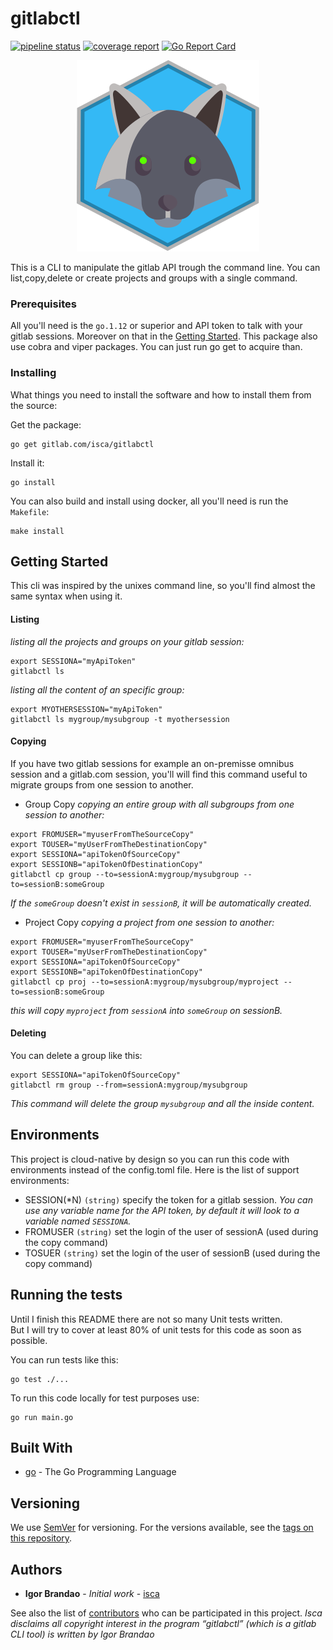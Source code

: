 # gitlabctl
[![pipeline status](https://gitlab.com/isca/gitlabctl/badges/master/pipeline.svg)](https://gitlab.com/isca/gitlabctl/commits/master)
[![coverage report](https://gitlab.com/isca/gitlabctl/badges/master/coverage.svg)](https://gitlab.com/isca/gitlabctl/commits/master)
[![Go Report Card](https://goreportcard.com/badge/gitlab.com/isca/gitlabctl)](https://goreportcard.com/report/gitlab.com/isca/gitlabctl)

<p align=center>
<img src="img/gitlabctl.svg"/>
</p>

This is a CLI to manipulate the gitlab API trough the command line. You can list,copy,delete or create projects and groups with a single command.

### Prerequisites

All you'll need is the `go.1.12` or superior and API token to talk with your gitlab sessions. Moreover on that in the [Getting Started](https://gitlab.com/isca/gitlabctl#getting-started).
This package also use cobra and viper packages. You can just run go get to acquire than.

### Installing

What things you need to install the software and how to install them from the source:

Get the package:

```
go get gitlab.com/isca/gitlabctl
```

Install it:

```
go install
```

You can also build and install using docker, all you'll need is run the `Makefile`:

```
make install
```

## Getting Started

This cli was inspired by the unixes command line, so you'll find almost the same syntax when using it.

#### Listing

_listing all the projects and groups on your gitlab session:_
```
export SESSIONA="myApiToken"
gitlabctl ls 
```

_listing all the content of an specific group:_
```
export MYOTHERSESSION="myApiToken"
gitlabctl ls mygroup/mysubgroup -t myothersession
```

#### Copying 
If you have two gitlab sessions for example an on-premisse omnibus session and a gitlab.com session, you'll
will find this command useful to migrate groups from one session to another.


 * Group Copy
_copying an entire group with all subgroups from one session to another:_
```
export FROMUSER="myuserFromTheSourceCopy"
export TOUSER="myUserFromTheDestinationCopy"
export SESSIONA="apiTokenOfSourceCopy"
export SESSIONB="apiTokenOfDestinationCopy"
gitlabctl cp group --to=sessionA:mygroup/mysubgroup --to=sessionB:someGroup
```
_If the `someGroup` doesn't exist in `sessionB`, it will be automatically created._

 * Project Copy
_copying a project from one session to another:_
```
export FROMUSER="myuserFromTheSourceCopy"
export TOUSER="myUserFromTheDestinationCopy"
export SESSIONA="apiTokenOfSourceCopy"
export SESSIONB="apiTokenOfDestinationCopy"
gitlabctl cp proj --to=sessionA:mygroup/mysubgroup/myproject --to=sessionB:someGroup
```
_this will copy `myproject` from `sessionA` into `someGroup` on sessionB._


#### Deleting

You can delete a group like this:
```
export SESSIONA="apiTokenOfSourceCopy"
gitlabctl rm group --from=sessionA:mygroup/mysubgroup
```
_This command will delete the group `mysubgroup` and all the inside content._

## Environments

This project is cloud-native by design so you can run this code with environments instead of the config.toml file.
Here is the list of support environments:

  *	SESSION(\*N) `(string)` specify the token for a gitlab session. _You can use any variable name for the API token, by default it will look to a variable named `SESSIONA`._
  * FROMUSER `(string)` set the login of the user of sessionA (used during the copy command)
  * TOSUER `(string)` set the login of the user of sessionB (used during the copy command)

## Running the tests

Until I finish this README there are not so many Unit tests written.  
But I will try to cover at least 80% of unit tests for this code as soon as possible.  

You can run tests like this:

```
go test ./...
```

To run this code locally for test purposes use:

```
go run main.go
```

## Built With

* [go](http://golang.org/) - The Go Programming Language

## Versioning

We use [SemVer](http://semver.org/) for versioning. For the versions available, see the [tags on this repository](https://git.pgd.to/tools/email/mailhook_consumer/tags).

## Authors

* **Igor Brandao** - *Initial work* - [isca](https://gitlab.com/isca)

See also the list of [contributors](https://gitlab.com/isca/gitlabctl/project_members) who can be participated in this project.
_Isca disclaims all copyright interest in the program “gitlabctl” (which is a gitlab CLI tool) is written by Igor Brandao_  

